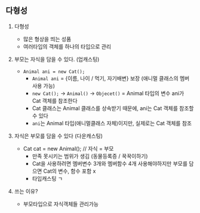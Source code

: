 ## 다형성

1. 다형성
   - 많은 형상을 띄는 성품
   - 여러타입의 객체를 하나의 타입으로 관리

     
2. 부모는 자식을 담을 수 있다. (업캐스팅)
   - `Animal ani = new Cat();`
     - `Animal ani`  = {이름, 나이 / 먹기, 자기배변} 보장 (애니멀 클래스의 멤버 사용 가능)
     - `new Cat();` → `Animal()` → `Objecet()` =  Animal 타입의 변수 ani가 Cat 객체를 참조한다
     - Cat 클래스는 Animal 클래스를 상속받기 때문에, ani는 Cat 객체를 참조할 수 있다
     - `ani`는 Animal 타입(애니멀클래스 자체)이지만, 실제로는 Cat 객체를 참조

       
3. 자식은 부모를 담을 수 있다 (다운캐스팅)
   - Cat cat = new Animal(); // 자식 = 부모 
     - 만족 못시키는 범위가 생김 (동물등록증 / 꾹꾹이하기)
     - Cat을 사용하려면 멤버변수 3개와 멤버함수 4개 사용해야하지만 부모를 담으면 Cat의 변수, 함수 포함 x
     - 타입캐스팅 ㄱ

4. 쓰는 이유?
   - 부모타입으로 자식객체들 관리가능
